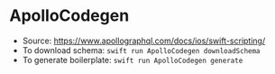 # ApolloCodegen

- Source: https://www.apollographql.com/docs/ios/swift-scripting/
- To download schema: `swift run ApolloCodegen downloadSchema`
- To generate boilerplate: `swift run ApolloCodegen generate`
